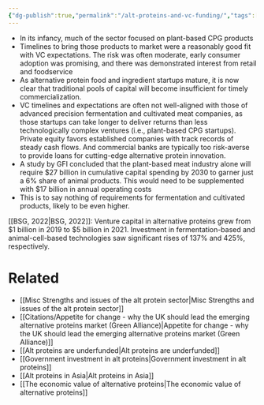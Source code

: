 ```yaml
---
{"dg-publish":true,"permalink":"/alt-proteins-and-vc-funding/","tags":["#alternative_proteins","#cultivated_meat","#precision_fermentation"],"created":"2025-10-22T22:42:43.919+01:00","updated":"2025-10-22T22:42:43.919+01:00"}
---
```

 

- In its infancy, much of the sector focused on plant-based CPG products
- Timelines to bring those products to market were a reasonably good fit with VC expectations. The risk was often moderate, early consumer adoption was promising, and there was demonstrated interest from retail and foodservice
- As alternative protein food and ingredient startups mature, it is now clear that traditional pools of capital will become insufficient for timely commercialization.
- VC timelines and expectations are often not well-aligned with those of advanced precision fermentation and cultivated meat companies, as those startups can take longer to deliver returns than less technologically complex ventures (i.e., plant-based CPG startups). Private equity favors established companies with track records of steady cash flows. And commercial banks are typically too risk-averse to provide loans for cutting-edge alternative protein innovation.
- A study by GFI concluded that the plant-based meat industry alone will require $27 billion in cumulative capital spending by 2030 to garner just a 6% share of animal products. This would need to be supplemented with $17 billion in annual operating costs
- This is to say nothing of requirements for fermentation and cultivated products, likely to be even higher.

[[BSG, 2022\|BSG, 2022]]: Venture capital in alternative proteins grew from $1 billion in 2019 to $5 billion in 2021. Investment in fermentation-based and animal-cell-based technologies saw significant rises of 137% and 425%, respectively.

# Related
- [[Misc Strengths and issues of the alt protein sector\|Misc Strengths and issues of the alt protein sector]]
- [[Citations/Appetite for change - why the UK should lead the emerging alternative proteins market (Green Alliance)\|Appetite for change - why the UK should lead the emerging alternative proteins market (Green Alliance)]] 
- [[Alt proteins are underfunded\|Alt proteins are underfunded]]
- [[Government investment in alt proteins\|Government investment in alt proteins]]
- [[Alt proteins in Asia\|Alt proteins in Asia]]
- [[The economic value of alternative proteins\|The economic value of alternative proteins]]